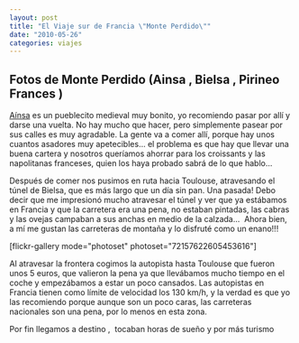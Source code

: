 ```yaml
---
layout: post
title: "El Viaje sur de Francia \"Monte Perdido\""
date: "2010-05-26"
categories: viajes
---
```


## **Fotos de Monte Perdido (Ainsa , Bielsa , Pirineo Frances )**

[Aínsa](https://www.villadeainsa.com/) es un pueblecito medieval muy bonito, yo recomiendo pasar por allí y darse una vuelta. No hay mucho que hacer, pero simplemente pasear por sus calles es muy agradable. La gente va a comer allí, porque hay unos cuantos asadores muy apetecibles... el problema es que hay que llevar una buena cartera y nosotros queríamos ahorrar para los croissants y las napolitanas franceses, quien los haya probado sabrá de lo que hablo...

Después de comer nos pusimos en ruta hacia Toulouse, atravesando el túnel de Bielsa, que es más largo que un día sin pan. Una pasada! Debo decir que me impresionó mucho atravesar el túnel y ver que ya estábamos en Francia y que la carretera era una pena, no estaban pintadas, las cabras y las ovejas campaban a sus anchas en medio de la calzada...  Ahora bien, a mí me gustan las carreteras de montaña y lo disfruté como un enano!!!

\[flickr-gallery mode="photoset" photoset="72157622605453616"\]

Al atravesar la frontera cogimos la autopista hasta Toulouse que fueron unos 5 euros, que valieron la pena ya que llevábamos mucho tiempo en el coche y empezábamos a estar un poco cansados. Las autopistas en Francia tienen como límite de velocidad los 130 km/h, y la verdad es que yo las recomiendo porque aunque son un poco caras, las carreteras nacionales son una pena, por lo menos en esta zona.

Por fin llegamos a destino ,  tocaban horas de sueño y por más turismo
